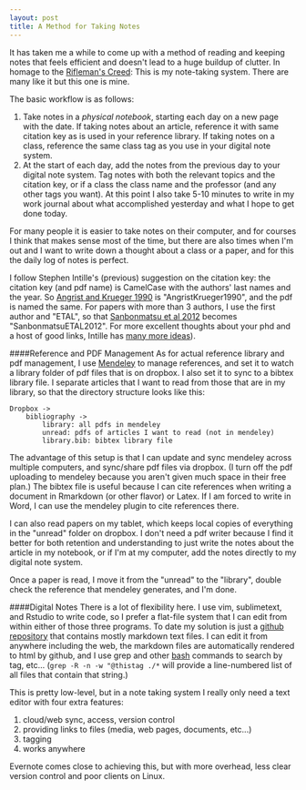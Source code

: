 ```yaml
---
layout: post
title: A Method for Taking Notes
---
```


It has taken me a while to come up with a method of reading and keeping notes that feels efficient and doesn't lead to a huge buildup of clutter. In homage to the [Rifleman's Creed](https://en.wikipedia.org/wiki/Rifleman%27s_Creed): This is my note-taking system. There are many like it but this one is mine. 

The basic workflow is as follows:

1. Take notes in a *physical notebook*, starting each day on a new page with the date. If taking notes about an article, reference it with same citation key as is used in your reference library. If taking notes on a class, reference the same class tag as you use in your digital note system.
2. At the start of each day, add the notes from the previous day to your digital note system. Tag notes with both the relevant topics and the citation key, or if a class the class name and the professor (and any other tags you want). At this point I also take 5-10 minutes to write in my work journal about what accomplished yesterday and what I hope to get done today.

For many people it is easier to take notes on their computer, and for courses I think that makes sense most of the time, but there are also times when I'm out and I want to write down a thought about a class or a paper, and for this the daily log of notes is perfect. 

I follow Stephen Intille's (previous) suggestion on the citation key: the citation key (and pdf name) is CamelCase with the authors' last names and the year. So [Angrist and Krueger 1990](https://www.nber.org/papers/w3572) is "AngristKrueger1990", and the pdf is named the same. For papers with more than 3 authors, I use the first author and "ETAL", so that [Sanbonmatsu et al 2012](https://www.jstor.org/stable/41581100) becomes "SanbonmatsuETAL2012". For more excellent thoughts about your phd and a host of good links, Intille has [many more ideas](http://www.ccs.neu.edu/home/intille/teaching/advising/tips.htm)).

####Reference and PDF Management
As for actual reference library and pdf management, I use [Mendeley](https://www.mendeley.com/) to manage references, and set it to watch a library folder of pdf files that is on dropbox. I also set it to sync to a bibtex library file. I separate articles that I want to read from those that are in my library, so that the directory structure looks like this:

    Dropbox ->
        bibliography ->
            library: all pdfs in mendeley
            unread: pdfs of articles I want to read (not in mendeley)
            library.bib: bibtex library file

The advantage of this setup is that I can update and sync mendeley across multiple computers, and sync/share pdf files via dropbox. (I turn off the pdf uploading to mendeley because you aren't given much space in their free plan.) The bibtex file is useful because I can cite references when writing a document in Rmarkdown (or other flavor) or Latex. If I am forced to write in Word, I can use the mendeley plugin to cite references there.

I can also read papers on my tablet, which keeps local copies of everything in the "unread" folder on dropbox. I don't need a pdf writer because I find it better for both retention and understanding to just write the notes about the article in my notebook, or if I'm at my computer, add the notes directly to my digital note system.

Once a paper is read, I move it from the "unread" to the "library", double check the reference that mendeley generates, and I'm done.

####Digital Notes
There is a lot of flexibility here. I use vim, sublimetext, and Rstudio to write code, so I prefer a flat-file system that I can edit from within either of those three programs. To date my solution is just a [github repository](https://github.com/potterzot/napnotes) that contains mostly markdown text files. I can edit it from anywhere including the web, the markdown files are automatically rendered to html by github, and I use grep and other [bash](https://swcarpentry.github.io/shell-novice/) commands to search by tag, etc... (`grep -R -n -w "@thistag ./*` will provide a line-numbered list of all files that contain that string.) 

This is pretty low-level, but in a note taking system I really only need a text editor with four extra features:

1. cloud/web sync, access, version control
2. providing links to files (media, web pages, documents, etc...)
3. tagging
4. works anywhere

Evernote comes close to achieving this, but with more overhead, less clear version control and poor clients on Linux.
